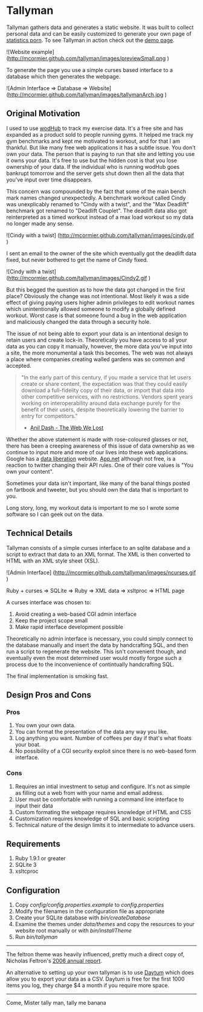 
# Tallyman #

Tallyman gathers data and generates a static website. It was built to collect personal data and can be easily customized to generate your own page of [statistics porn](http://chartporn.org). To see Tallyman in action check out the [demo page](http://mcormier.github.com/tallyman/).

![Website example] (http://mcormier.github.com/tallyman/images/previewSmall.png )

To generate the page you use a simple curses based interface to a database which then generates the webpage.

![Admin Interface => Database => Website] (http://mcormier.github.com/tallyman/images/tallymanArch.jpg )

## Original Motivation ##

I used to use [wodHub](http://wodhub.com/profiles/6534) to track my exercise data.  It's a free site and has expanded as a product sold to people running gyms. It helped me track my gym benchmarks and kept me motivated to workout, and for that I am thankful. But like many free web applications it has a subtle issue.  You don't own your data. The person that is paying to run that site and letting you use it owns your data.  It's free to use but the hidden cost is that you lose ownership of your data.  If the individual who is running wodHub goes bankrupt tomorrow and the server gets shut down then all the data that you've input over time disappears.

This concern was compounded by the fact that some of the main bench mark names changed unexpectedly.  A benchmark workout called Cindy was unexplicably renamed to "Cindy with a twist", and the "Max Deadlift" benchmark got renamed to "Deadlift Couplet".  The deadlift data also got reinterpreted as a timed workout instead of a max load workout so my data no longer made any sense. 

![Cindy with a twist] (http://mcormier.github.com/tallyman/images/cindy.gif )

I sent an email to the owner of the site which eventually got the deadlift data fixed, but never bothered to get the name of Cindy fixed.

![Cindy with a twist] (http://mcormier.github.com/tallyman/images/Cindy2.gif )

But this begged the question as to how the data got changed in the first place?  Obviously the change was not intentional.  Most likely it was a side effect of giving paying users higher admin privileges to edit workout names which unintentionally allowed someone to modify a globally defined workout.  Worst case is that someone found a bug in the web application and maliciously changed the data through a security hole.

The issue of not being able to export your data is an intentional design to retain users and create lock-in. Theoretically you have access to all your data as you can copy it manually, however, the more data you've input into a site, the more monumental a task this becomes. The web was not always a place where companies creating walled gardens was so common and accepted.

> "In the early part of this century, if you made a service that let users create or share content, the expectation was that they could easily download a full-fidelity copy of their data, or import that data into other competitive services, with no restrictions. Vendors spent years working on interoperability around data exchange purely for the benefit of their users, despite theoretically lowering the barrier to entry for competitors."
> - [Anil Dash - The Web We Lost](http://dashes.com/anil/2012/12/the-web-we-lost.html)

Whether the above statement is made with rose-coloured glasses or not, there has been a creeping awareness of this issue of data ownership as we continue to input more and more of our lives into these web applications.  Google has a [data liberation](http://www.dataliberation.org/) website.  [App.net](https://join.app.net/) although not free, is a reaction to twitter changing their API rules.  One of their core values is "You own your content". 

Sometimes your data isn't important, like many of the banal things posted on fartbook and tweeter, but you should own the data that is important to you.

Long story, long, my workout data is important to me so I wrote some software so I can geek out on the data. 

## Technical Details ##

Tallyman consists of a simple curses interface to an sqlite database and a script to extract that data to an XML format.  The XML is then converted to HTML with an XML style sheet (XSL).

![Admin Interface] (http://mcormier.github.com/tallyman/images/ncurses.gif )

Ruby + curses => SQLite => Ruby => XML data => xsltproc => HTML page


A curses interface was chosen to: 

1. Avoid creating a web-based CGI admin interface 
2. Keep the project scope small
3. Make rapid interface development possible

Theoretically no admin interface is necessary, you could simply connect to the database manually and insert the data by handcrafting SQL, and then run a script to regenerate the website. This isn't convenient though, and eventually even the most determined user would mostly forgoe such a process due to the inconvenience of contintually handcrafting SQL.

The final implementation is smoking fast.



## Design Pros and Cons ##

### Pros ###
1. You own your own data.
2. You can format the presentation of the data any way you like.
3. Log anything you want. Number of coffees per day if that's what floats your boat.
4. No possibility of a CGI security exploit since there is no web-based form interface.


### Cons ###
1. Requires an intial investment to setup and configure.  It's not as simple as filling out a web from with your name and email address.
2. User must be comfortable with running a command line interface to input their data
3. Custom formating the webpage requires knowledge of HTML and CSS
4. Customization requires knowledge of SQL and basic scripting
5. Technical nature of the design limits it to intermediate to advance users.

## Requirements ##
1. Ruby 1.9.1 or greater
2. SQLite 3
3. xsltcproc


## Configuration ##
1. Copy *config/config.properties.example* to *config.properties*
2. Modify the filenames in the configuration file as appropriate
3. Create your SQLite database with *bin/createDatabase*
4. Examine the themes under *data/themes* and copy the resources to your website root manually or with *bin/installTheme* 
5. Run *bin/tallyman* 


--------------------------------------------------------------------
The feltron theme was heavily influenced, pretty much a direct copy of, Nicholas Feltron's [2006 annual report](http://feltron.com/ar06_01.html).

An alternative to setting up your own tallyman is to use [Daytum](http://daytum.com/) which does allow you to export your data as a CSV.  Daytum is free for the first 1000 items you log, they charge $4 a month if you require more space.


--------------------------------------------------------------------
Come, Mister tally man, tally me banana

